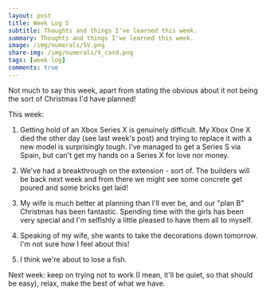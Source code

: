 ```yaml
---
layout: post
title: Week Log 5
subtitle: Thoughts and things I've learned this week.
summary: Thoughts and things I've learned this week.
image: /img/numerals/5V.png
share-img: /img/numerals/V_card.png
tags: [week log]
comments: true
---
```


Not much to say this week, apart from stating the obvious about it not being the sort of Christmas I'd have planned!

This week:

1. Getting hold of an Xbox Series X is genuinely difficult. My Xbox One X died the other day (see last week's post) and trying to replace it with a new model is surprisingly tough. I've managed to get a Series S via Spain, but can't get my hands on a Series X for love nor money.

2. We've had a breakthrough on the extension - sort of. The builders will be back next week and from there we might see some concrete get poured and some bricks get laid!

3. My wife is much better at planning than I'll ever be, and our "plan B" Christmas has been fantastic. Spending time with the girls has been very special and I'm selfishly a little pleased to have them all to myself.

4. Speaking of my wife, she wants to take the decorations down tomorrow. I'm not sure how I feel about this!

5. I think we're about to lose a fish.

Next week: keep on trying not to work (I mean, it'll be quiet, so that should be easy), relax, make the best of what we have.
